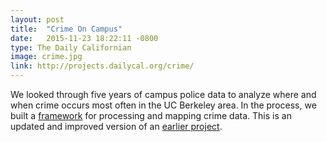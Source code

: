 ```yaml
---
layout: post
title:  "Crime On Campus"
date:   2015-11-23 18:22:11 -0800
type: The Daily Californian
image: crime.jpg
link: http://projects.dailycal.org/crime/
---
```

We looked through five years of campus police data to analyze where and when crime occurs most often in the UC Berkeley area. In the process, we built a [framework](https://github.com/sahilchinoy/ucpd-crime) for processing and mapping crime data. This is an updated and improved version of an [earlier project](http://berkeleycrime.org/).